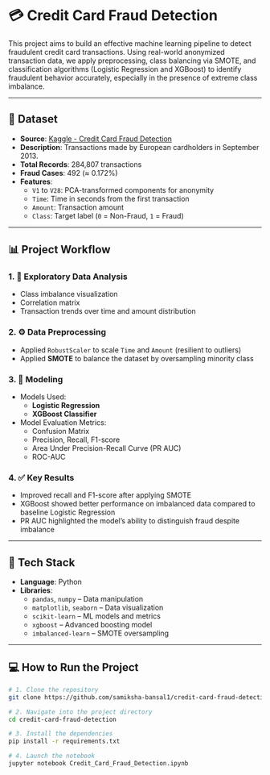 # 💳 Credit Card Fraud Detection

This project aims to build an effective machine learning pipeline to detect fraudulent credit card transactions. Using real-world anonymized transaction data, we apply preprocessing, class balancing via SMOTE, and classification algorithms (Logistic Regression and XGBoost) to identify fraudulent behavior accurately, especially in the presence of extreme class imbalance.

---

## 📂 Dataset

- **Source**: [Kaggle - Credit Card Fraud Detection](https://www.kaggle.com/datasets/mlg-ulb/creditcardfraud)
- **Description**: Transactions made by European cardholders in September 2013.
- **Total Records**: 284,807 transactions
- **Fraud Cases**: 492 (≈ 0.172%)
- **Features**:
  - `V1` to `V28`: PCA-transformed components for anonymity
  - `Time`: Time in seconds from the first transaction
  - `Amount`: Transaction amount
  - `Class`: Target label (`0` = Non-Fraud, `1` = Fraud)

---

## 📊 Project Workflow

### 1. 🧪 Exploratory Data Analysis
- Class imbalance visualization
- Correlation matrix
- Transaction trends over time and amount distribution

### 2. ⚙ Data Preprocessing
- Applied `RobustScaler` to scale `Time` and `Amount` (resilient to outliers)
- Applied **SMOTE** to balance the dataset by oversampling minority class

### 3. 🤖 Modeling
- Models Used:
  - **Logistic Regression**
  - **XGBoost Classifier**
- Model Evaluation Metrics:
  - Confusion Matrix
  - Precision, Recall, F1-score
  - Area Under Precision-Recall Curve (PR AUC)
  - ROC-AUC 

### 4. ✅ Key Results
- Improved recall and F1-score after applying SMOTE
- XGBoost showed better performance on imbalanced data compared to baseline Logistic Regression
- PR AUC highlighted the model’s ability to distinguish fraud despite imbalance

---

## 🚀 Tech Stack

- **Language**: Python  
- **Libraries**:
  - `pandas`, `numpy` – Data manipulation
  - `matplotlib`, `seaborn` – Data visualization
  - `scikit-learn` – ML models and metrics
  - `xgboost` – Advanced boosting model
  - `imbalanced-learn` – SMOTE oversampling

---

## 💻 How to Run the Project

```bash
# 1. Clone the repository
git clone https://github.com/samiksha-bansal1/credit-card-fraud-detection.git

# 2. Navigate into the project directory
cd credit-card-fraud-detection

# 3. Install the dependencies
pip install -r requirements.txt

# 4. Launch the notebook
jupyter notebook Credit_Card_Fraud_Detection.ipynb

